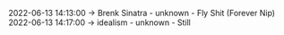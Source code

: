 2022-06-13 14:13:00 -> Brenk Sinatra - unknown - Fly Shit (Forever Nip)
2022-06-13 14:17:00 -> idealism - unknown - Still
